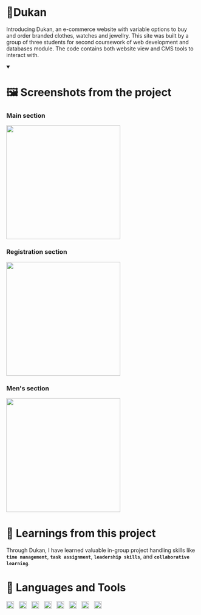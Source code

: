# 🛒Dukan 
Introducing Dukan, an e-commerce website with variable options to buy and order branded clothes, watches and jewellry.
This site was built by a group of three students for second coursework of web development and databases module. The code contains both website view and CMS tools to interact with.

<details open>
<summary><h1>🖼️ Screenshots from the project</h1></summary>
  <h3>Main section</h3>
  <img src='https://github.com/SalonTamang/blob/main/home.jpeg?raw=true' height='300'>
  <h3>Registration section</h3>
  <img src='https://github.com/SalonTamang/blob/main/registration.jpeg?raw=true' height='300'>
  <h3>Men's section</h3>
  <img src='https://github.com/SalonTamang/blob/main/mens.jpeg?raw=true' height='300'>
</details>

# 📓 Learnings from this project 
Through Dukan, I have learned valuable in-group project handling skills like **`time management`**, **`task assignment`**, **`leadership skills`**, and **`collaborative learning`**.

# 🧰 Languages and Tools

<img align="left" alt="Git" width="20px" style="padding-right:10px;" src="https://cdn.jsdelivr.net/gh/devicons/devicon/icons/git/git-original.svg" />
<img align="left" alt="HTML" width="20px" style="padding-right:10px;" src="https://cdn.jsdelivr.net/gh/devicons/devicon/icons/html5/html5-plain.svg" />
<img align="left" alt="CSS" width="20px" style="padding-right:10px;" src="https://cdn.jsdelivr.net/gh/devicons/devicon/icons/css3/css3-plain.svg" />
<img align="left" alt="JavaScript" width="20px" style="padding-right:10px;" src="https://cdn.jsdelivr.net/gh/devicons/devicon/icons/javascript/javascript-plain.svg" />
<img align="left" alt="NodeJS" width="20px" style="padding-right:10px;" src="https://cdn.jsdelivr.net/gh/devicons/devicon/icons/nodejs/nodejs-original.svg" />
<img align="left" alt="MongoDB" width="20px" style="padding-right:10px;" src="https://cdn.jsdelivr.net/gh/devicons/devicon/icons/mongodb/mongodb-original.svg" />
<img align="left" alt="GitHub" width="20px" style="padding-right:10px;" src="https://cdn.jsdelivr.net/gh/devicons/devicon/icons/github/github-original.svg" />
<img align="left" alt="Bash" width="20px" style="padding-right:10px;" src="https://cdn.jsdelivr.net/gh/devicons/devicon/icons/bash/bash-original.svg" />
<br />

#



